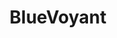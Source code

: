 ---
title: "BlueVoyant"
slug: "blue-voyant"
problem: Our client was looking for a way to improve the efficiency of their analysts by automating the review of tens of thousands of news articles every week. The articles had to be reviewed manually by specialists, who were responsible for scanning through articles to identify threats. Preliminary efforts to train a machine learning classifier produced noisy, confusing predictions.
approach: We built our client a custom, automated news filtration system that reduces the number of articles for human review by 90%. The solution leverages a domain-specific language model that we bootstrapped for our client using a combination of open source software, pre-trained large language models (LLMs), hyperparameter tuning, and transfer learning.
result: “It’s a slam dunk” says our client, who has since been acquired by BlueVoyant. Now the domain-specific model is part of their customer offering, automatically triaging incoming data on a regular basis and saving 20 hours of analyst time per week.
---